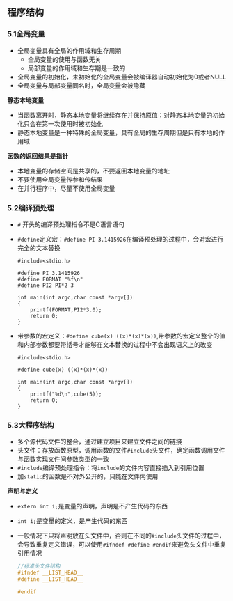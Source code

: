 ## 程序结构

### 5.1全局变量

* 全局变量具有全局的作用域和生存周期
  * 全局变量的使用与函数无关
  * 局部变量的作用域和生存期是一致的
* 全局变量的初始化，未初始化的全局变量会被编译器自动初始化为0或者NULL
* 全局变量与局部变量同名时，全局变量会被隐藏

**静态本地变量**

* 当函数离开时，静态本地变量将继续存在并保持原值；对静态本地变量的初始化只会在第一次使用时被初始化
* 静态本地变量是一种特殊的全局变量，具有全局的生存周期但是只有本地的作用域

**函数的返回结果是指针**

* 本地变量的存储空间是共享的，不要返回本地变量的地址
* 不要使用全局变量传参和传结果
* 在并行程序中，尽量不使用全局变量

### 5.2编译预处理

* `#` 开头的编译预处理指令不是C语言语句

* `#define`定义宏：`#define PI 3.1415926`在编译预处理的过程中，会对宏进行完全的文本替换

  ```
  #include<stdio.h>
  
  #define PI 3.1415926
  #define FORMAT "%f\n"
  #define PI2 PI*2 3
  
  int main(int argc,char const *argv[])
  {
      printf(FORMAT,PI2*3.0);
      return 0;
  }
  ```

* 带参数的宏定义：`#define cube(x) ((x)*(x)*(x))`,带参数的宏定义整个的值和内部参数都要带括号才能够在文本替换的过程中不会出现语义上的改变

  ```
  #include<stdio.h>
  
  #define cube(x) ((x)*(x)*(x))
  
  int main(int argc,char const *argv[])
  {
      printf("%d\n",cube(5));
      return 0;
  }
  ```

### 5.3大程序结构

* 多个源代码文件的整合，通过建立项目来建立文件之间的链接
* 头文件：存放函数原型，调用函数的文件`#include`头文件，确定函数调用文件与函数实现文件间参数类型的一致
* `#include`编译预处理指令：将`include`的文件内容直接插入到引用位置
* 加`static`的函数是不对外公开的，只能在文件内使用

**声明与定义**

* `extern int i;`是变量的声明，声明是不产生代码的东西

* `int i;`是变量的定义，是产生代码的东西

* 一般情况下只将声明放在头文件中，否则在不同的`#include`头文件的过程中，会导致重复定义错误，可以使用`#ifndef #define #endif`来避免头文件中重复引用情况

  ```c
  //标准头文件结构
  #ifndef __LIST_HEAD__
  #define __LIST_HEAD__
  
  #endif
  ```

  